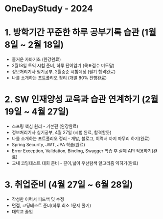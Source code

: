 # OneDayStudy - 2024

# 1. 방학기간 꾸준한 하루 공부기록 습관 (1월 8일 ~ 2월 18일)
<ul>
  <li>즐거운 자바기초 (완강완료)</li>
  <li>2월18일 토익 시험 준비, 하루 단어암기 (목표점수 미도달)</li>
  <li>정보처리기사 필기공부, 2월중순 시험예정 (필기 합격완료)</li>
  <li>나를 소개하는 포트폴리오 정리 (개발 80% 진행완료)</li>
</ul>

# 2. SW 인재양성 교육과 습관 연계하기 (2월 19일 ~ 4월 27일)
<ul>
  <li>스프링 핵심 원리 - 기본편 (완강완료)</li>
  <li>정보처리기사 실기공부, 4월 27일 (시험 완료, 합격할듯)</li>
  <li>나를 소개하는 포트폴리오 정리 - 개발, 블로그, 이력서 까지 마무리 하기(완료)</li>
  <li>Spring Security, JWT, JPA 학습(완료)</li>
  <li>Error Exception, Validation, Binding, Swagger 학습 후 실제 API 적용하기(완료)</li>
  <li>교내 코딩테스트 대회 준비 - 깊이,넓이 우선탐색 알고리즘 익히기(완료)</li>
</ul>  

# 3. 취업준비 (4월 27일 ~ 6월 28일)
<ul>
  <li>작성한 이력서 피드백 및 수정</li>
  <li>면접, 코딩테스트 준비(하루 최소 1문제 풀기)</li>
  <li>대학교 졸업</li>
</ul>
